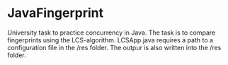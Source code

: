 # JavaFingerprint

University task to practice concurrency in Java. The task is to compare fingerprints using the LCS-algorithm.
LCSApp.java requires a path to a configuration file in the /res folder.
The outpur is also written into the /res folder.
